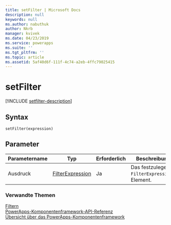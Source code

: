 ```yaml
---
title: setFilter | Microsoft Docs
description: null
keywords: null
ms.author: nabuthuk
author: Nkrb
manager: kvivek
ms.date: 04/23/2019
ms.service: powerapps
ms.suite: ''
ms.tgt_pltfrm: ''
ms.topic: article
ms.assetid: 5af40d6f-111f-4c74-a2eb-4ffc79025415
---
```


# <a name="setfilter"></a>setFilter

[!INCLUDE [setfilter-description](includes/setfilter-description.md)]

## <a name="syntax"></a>Syntax

`setFilter(expression)`

## <a name="parameters"></a>Parameter

| Parametername|Typ|Erforderlich|Beschreibung|
| ------------- |----|--------|-----------|
|Ausdruck|[FilterExpression](../filterexpression.md)|Ja|Das festzulegende `FilterExpression`-Element.|


### <a name="related-topics"></a>Verwandte Themen

[Filtern](../filtering.md)<br/>
[PowerApps-Komponentenframework-API-Referenz](../../reference/index.md)<br/>
[Übersicht über das PowerApps-Komponentenframework](../../overview.md)